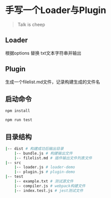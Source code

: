 # 手写一个Loader与Plugin
> Talk is cheep
## Loader
根据options 替换 txt文本字符串并输出

## Plugin
生成一个filelist.md文件，记录构建生成的文件名

## 启动命令
```bash
npm install

npm run test
```

## 目录结构
```bash
|-- dist # 构建成功后输出目录
    |-- bundle.js # 构建输出文件
    |-- filelist.md # 插件输出文件列表文件
|-- src
    |-- loader.js # loader-demo
    |-- plugin.js # plugin-demo
|-- test
    |-- example.txt # 测试源文件
    |-- compiler.js # webpack构建文件
    |-- index.test.js # jest测试文件
```
